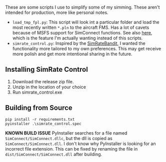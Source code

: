 These are some scripts I use to simplify some of my simming. These
aren't intended for production, more like personal notes.

* `load_tmp_fpl.py`: This script will look int a particular folder and load the most recently
  written `*.pln` to the aircraft FMS. Has a lot of cavets because of MSFS support for
  SimConnect functions. See also [here](https://github.com/albar965/littlenavmap/issues/35#issuecomment-716013932),
  which is the feature I'm actually wanting instead of this scripts.
* `simrate_control.py`: Inspired by the
  [SimRateBandit](https://github.com/dga711/msfs-simratebandit), I wanted the
  functionality more tailored to my own preferences. This may get receive more
  polish and get more intentional sharing in the future.

## Installing SimRate Control
1. Download the release zip file.
2. Unzip in the location of your choice
3. Run simrate_control.exe

## Building from Source
```
pip install -r requirements.txt
pyinstaller .\simrate_control.spec
```

**KNOWN BUILD ISSUE**
PyInstaller searches for a file named `SimConnect/SimConnect.dllc`, but the dll is copied as `SimConnect/SimConnect.dll`. I don't know why PyInstaller is looking for an incorrect file extension. This can be fixed by renaming the file in `dist/SimConnect/SimConnect.dll` after
building.
